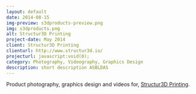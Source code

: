 ```yaml
---
layout: default
date: 2014-08-15
img-preview: s3dproducts-preview.png
img: s3dproducts.png
alt: Structur3D Printing
project-date: May 2014
client: Structur3D Printing
clienturl: http://www.structur3d.io/
projecturl: javascript:void(0);
category: Photography, Videography, Graphics Design
description: short description ASBLDAS
---
```


Product photography, graphics design and videos for, <a href="http://www.structur3d.io/" target="_blank">Structur3D Printing</a>.

